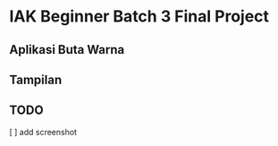 # IAK Beginner Batch 3 Final Project

## Aplikasi Buta Warna

## Tampilan

## TODO
[ ] add screenshot
